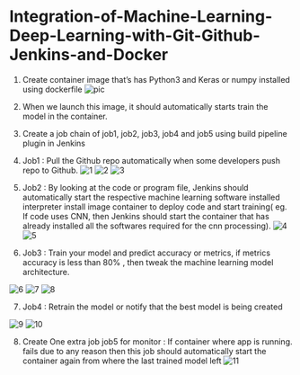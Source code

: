 # Integration-of-Machine-Learning-Deep-Learning-with-Git-Github-Jenkins-and-Docker

1. Create container image that’s has Python3 and Keras or numpy  installed  using dockerfile
![pic](https://user-images.githubusercontent.com/64469502/85156257-70b53e80-b277-11ea-8199-1d8e8cfc56a8.jpg)

2. When we launch this image, it should automatically starts train the model in the container.

3. Create a job chain of job1, job2, job3, job4 and job5 using build pipeline plugin in Jenkins

4.  Job1 : Pull  the Github repo automatically when some developers push repo to Github.
   ![1](https://user-images.githubusercontent.com/64469502/85112979-2a8abb80-b234-11ea-9884-9c08fe751991.png)
   ![2](https://user-images.githubusercontent.com/64469502/85113161-79d0ec00-b234-11ea-9fbf-10e670490cbb.png)
   ![3](https://user-images.githubusercontent.com/64469502/85156010-1a480000-b277-11ea-888e-cb04d3d1ab81.png)
   

5.  Job2 : By looking at the code or program file, Jenkins should automatically start the respective machine learning software installed interpreter install image container to deploy code  and start training( eg. If code uses CNN, then Jenkins should start the container that has already installed all the softwares required for the cnn processing).
![4](https://user-images.githubusercontent.com/64469502/85156769-297b7d80-b278-11ea-8a50-b89ce7c6654e.png)
![5](https://user-images.githubusercontent.com/64469502/85157018-80815280-b278-11ea-8768-c6f9577bc412.png)

6. Job3 : Train your model and predict accuracy or metrics, if metrics accuracy is less than 80%  , then tweak the machine learning model architecture.

![6](https://user-images.githubusercontent.com/64469502/85157053-8a0aba80-b278-11ea-8101-331868e4c761.png)
![7](https://user-images.githubusercontent.com/64469502/85157078-91ca5f00-b278-11ea-8f13-5cd8e2ba5d33.jpg)
![8](https://user-images.githubusercontent.com/64469502/85157360-00a7b800-b279-11ea-8126-4f7bcfe0ae27.png)


7. Job4 : Retrain the model or notify that the best model is being created

![9](https://user-images.githubusercontent.com/64469502/85157367-030a1200-b279-11ea-82b4-34d8233e6ff6.png)
![10](https://user-images.githubusercontent.com/64469502/85157369-03a2a880-b279-11ea-806a-08178308c2ae.png)

8. Create One extra job job5 for monitor : If container where app is running. fails due to any reason then this job should automatically start the container again from where the last trained model left
![11](https://user-images.githubusercontent.com/64469502/85169531-93e8e980-b289-11ea-99f1-e6e6917473d9.png)
